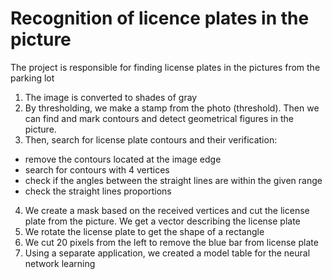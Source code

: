 # Recognition of licence plates in the picture

The project is responsible for finding license plates in the pictures from the parking lot

1. The image is converted to shades of gray
2. By thresholding, we make a stamp from the photo (threshold). Then we can find and mark contours and detect geometrical figures in the picture.
3. Then, search for license plate contours and their verification:
- remove the contours located at the image edge
- search for contours with 4 vertices
- check if the angles between the straight lines are within the given range
- check the straight lines proportions
4. We create a mask based on the received vertices and cut the license plate from the picture. We get a vector describing the license plate
5. We rotate the license plate to get the shape of a rectangle
6. We cut 20 pixels from the left to remove the blue bar from license plate
7. Using a separate application, we created a model table for the neural network learning
